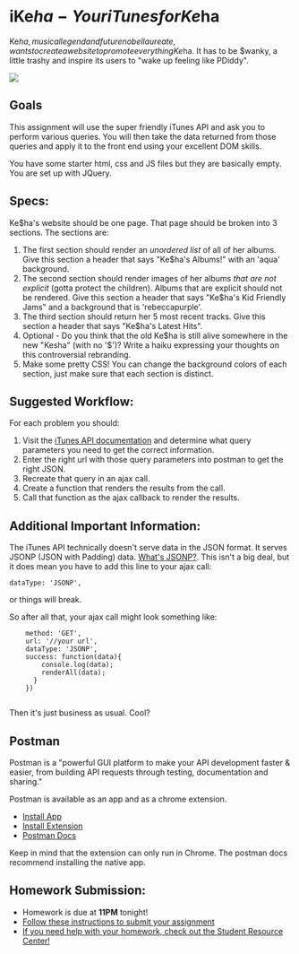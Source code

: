 # iKe$ha - Your iTunes for Ke$ha

Ke$ha, musical legend and future nobel laureate, wants to create a website to promote everything Ke$ha.  It has to be $wanky, a little trashy and inspire its users to "wake up feeling like PDiddy".  




![](https://i.giphy.com/3o6ZsTlDN953zedm5q.gif)





## Goals

This assignment will use the super friendly iTunes API and ask you to perform various queries.  You will then take the data returned from those queries and apply it to the front end using your excellent DOM skills.  

You have some starter html, css and JS files but they are basically empty.  You are set up with JQuery.

## Specs:

Ke$ha's website should be one page.  That page should be broken into 3 sections.  The sections are:

1. The first section should render an *unordered list* of all of her albums.  Give this section a header that says "Ke$ha's Albums!" with an 'aqua' background.
2. The second section should render images of her albums *that are not explicit* (gotta protect the children).  Albums that are explicit should not be rendered.  Give this section a header that says "Ke$ha's Kid Friendly Jams" and a background that is 'rebeccapurple'.
3. The third section should return her 5 most recent tracks.  Give this section a header that says "Ke$ha's Latest Hits".
4. Optional - Do you think that the old Ke$ha is still alive somewhere in the new "Kesha" (with no '$')?  Write a haiku expressing your thoughts on this controversial rebranding.
5. Make some pretty CSS!  You can change the background colors of each section, just make sure that each section is distinct.


## Suggested Workflow:

For each problem you should:

1. Visit the [iTunes API documentation](https://affiliate.itunes.apple.com/resources/documentation/itunes-store-web-service-search-api/) and determine what query parameters you need to get the correct information.
2. Enter the right url with those query parameters into postman to get the right JSON.
3. Recreate that query in an ajax call.
4. Create a function that renders the results from the call.
5. Call that function as the ajax callback to render the results.



## Additional Important Information:

The iTunes API technically doesn't serve data in the JSON format.  It serves JSONP (JSON with Padding) data.  [What's JSONP?](https://en.wikipedia.org/wiki/JSONP).  This isn't a big deal, but it does mean you have to add this line to your ajax call:

```dataType: 'JSONP',```

or things will break.

So after all that, your ajax call might look something like:

```$.ajax({
    method: 'GET',
    url: '//your url',
    dataType: 'JSONP',
    success: function(data){
        console.log(data);
        renderAll(data);
      }
    })
     
```

Then it's just business as usual.  Cool?

## Postman

Postman is a "powerful GUI platform to make your API development faster & easier, from building API requests through testing, documentation and sharing."

Postman is available as an app and as a chrome extension.
- [Install App](https://www.getpostman.com/)
- [Install Extension](https://chrome.google.com/webstore/detail/postman/fhbjgbiflinjbdggehcddcbncdddomop)
- [Postman Docs](https://www.getpostman.com/docs/)

Keep in mind that the extension can only run in Chrome. The postman docs recommend installing the native app.


## Homework Submission:

* Homework is due at **11PM** tonight!
* [Follow these instructions to submit your assignment](https://git.generalassemb.ly/wdi-jackalope/jackalope-students/blob/master/HOMEWORK.md)
* [If you need help with your homework, check out the Student Resource Center!](https://git.generalassemb.ly/wdi-jackalope/jackalope-students/blob/master/SRC.md)
